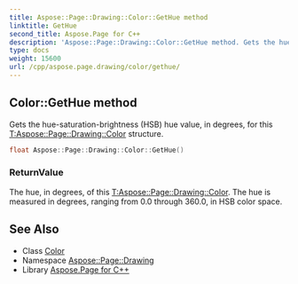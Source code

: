 ```yaml
---
title: Aspose::Page::Drawing::Color::GetHue method
linktitle: GetHue
second_title: Aspose.Page for C++
description: 'Aspose::Page::Drawing::Color::GetHue method. Gets the hue-saturation-brightness (HSB) hue value, in degrees, for this T:Aspose::Page::Drawing::Color structure in C++.'
type: docs
weight: 15600
url: /cpp/aspose.page.drawing/color/gethue/
---
```

## Color::GetHue method


Gets the hue-saturation-brightness (HSB) hue value, in degrees, for this [T:Aspose::Page::Drawing::Color](../) structure.

```cpp
float Aspose::Page::Drawing::Color::GetHue()
```


### ReturnValue

The hue, in degrees, of this [T:Aspose::Page::Drawing::Color](../). The hue is measured in degrees, ranging from 0.0 through 360.0, in HSB color space.

## See Also

* Class [Color](../)
* Namespace [Aspose::Page::Drawing](../../)
* Library [Aspose.Page for C++](../../../)
